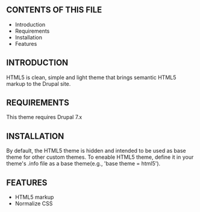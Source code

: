 
CONTENTS OF THIS FILE
---------------------
 * Introduction
 * Requirements
 * Installation
 * Features




INTRODUCTION
------------
HTML5 is clean, simple and light theme that brings semantic HTML5 markup to the Drupal site.


REQUIREMENTS
------------
This theme requires Drupal 7.x


INSTALLATION
------------
By default, the HTML5 theme is hidden and intended to be used as base theme for other custom themes.
To eneable HTML5 theme, define it in your theme's .info file as a base theme(e.g., 'base theme = html5').


FEATURES
------------
- HTML5 markup
- Normalize CSS
